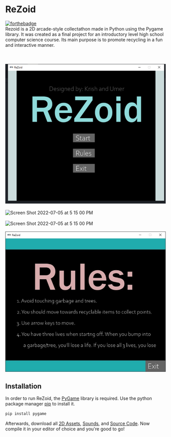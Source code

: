# ReZoid

[![forthebadge](https://forthebadge.com/images/badges/made-with-python.svg)](https://forthebadge.com)
\
Rezoid is a 2D arcade-style collectathon made in Python using the Pygame library. It was created as a final project for an introductory level high school computer science course. Its main purpose is to promote recycling in a fun and interactive manner.
\
\
\
\
![Main Menu](https://github.com/Ultra24/ReZoid/blob/main/images/menu.jpg)
\
\
<img width="735" alt="Screen Shot 2022-07-05 at 5 15 00 PM" src="https://user-images.githubusercontent.com/62357227/177418734-92ff6f8b-5e9a-4855-8d33-0663058b22e8.png">
\
\
<img width="735" alt="Screen Shot 2022-07-05 at 5 15 00 PM" src="https://user-images.githubusercontent.com/62357227/177418819-5d36ca45-b5dd-4a61-b8c4-076d9adc3aef.jpeg">
\
\
![Rules](https://github.com/Ultra24/ReZoid/blob/main/images/rules.jpg)

## Installation 
In order to run ReZoid, the [PyGame](https://www.pygame.org/news) library is required. Use the python package manager [pip](https://pypi.org/project/pip/) to install it.
```zsh
pip install pygame
```
Afterwards, download all [2D Assets](https://github.com/Ultra24/ReZoid/tree/main/images), [Sounds](https://github.com/Ultra24/ReZoid/tree/main/music), and [Source Code](https://github.com/Ultra24/ReZoid/tree/main/code). Now compile it in your editor of choice and you're good to go!

